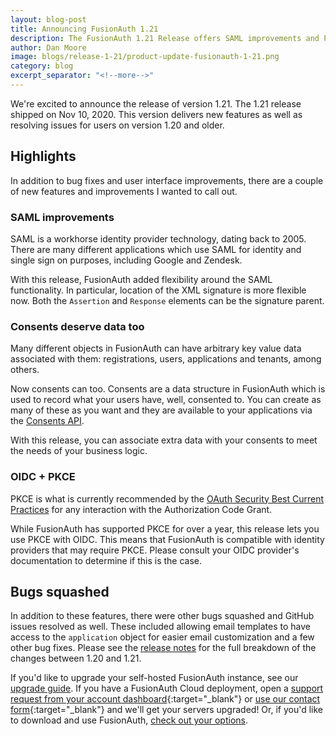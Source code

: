 ```yaml
---
layout: blog-post
title: Announcing FusionAuth 1.21
description: The FusionAuth 1.21 Release offers SAML improvements and PKCE support for OIDC
author: Dan Moore
image: blogs/release-1-21/product-update-fusionauth-1-21.png
category: blog
excerpt_separator: "<!--more-->"
---
```


We're excited to announce the release of version 1.21. The 1.21 release shipped on Nov 10, 2020. This version delivers new features as well as resolving issues for users on version 1.20 and older.

<!--more-->

## Highlights

In addition to bug fixes and user interface improvements, there are a couple of new features and improvements I wanted to call out.

### SAML improvements

SAML is a workhorse identity provider technology, dating back to 2005. There are many different applications which use SAML for identity and single sign on purposes, including Google and Zendesk.

With this release, FusionAuth added flexibility around the SAML functionality. In particular, location of the XML signature is more flexible now. Both the `Assertion` and `Response` elements can be the signature parent.

### Consents deserve data too

Many different objects in FusionAuth can have arbitrary key value data associated with them: registrations, users, applications and tenants, among others.

Now consents can too. Consents are a data structure in FusionAuth which is used to record what your users have, well, consented to. You can create as many of these as you want and they are available to your applications via the [Consents API](/docs/v1/tech/apis/consent/). 

With this release, you can associate extra data with your consents to meet the needs of your business logic.

### OIDC + PKCE

PKCE is what is currently recommended by the [OAuth Security Best Current Practices](https://tools.ietf.org/html/draft-ietf-oauth-security-topics-09) for any interaction with the Authorization Code Grant.

While FusionAuth has supported PKCE for over a year, this release lets you use PKCE with OIDC. This means that FusionAuth is compatible with identity providers that may require PKCE. Please consult your OIDC provider's documentation to determine if this is the case.

## Bugs squashed

In addition to these features, there were other bugs squashed and GitHub issues resolved as well. These included allowing email templates to have access to the `application` object for easier email customization and a few other bug fixes. Please see the [release notes](/docs/v1/tech/release-notes/) for the full breakdown of the changes between 1.20 and 1.21. 

If you'd like to upgrade your self-hosted FusionAuth instance, see our [upgrade guide](/docs/v1/tech/installation-guide/upgrade/). If you have a FusionAuth Cloud deployment, open a [support request from your account dashboard](https://account.fusionauth.io){:target="_blank"} or [use our contact form](/contact){:target="_blank"} and we'll get your servers upgraded! Or, if you'd like to download and use FusionAuth, [check out your options](/pricing/).
